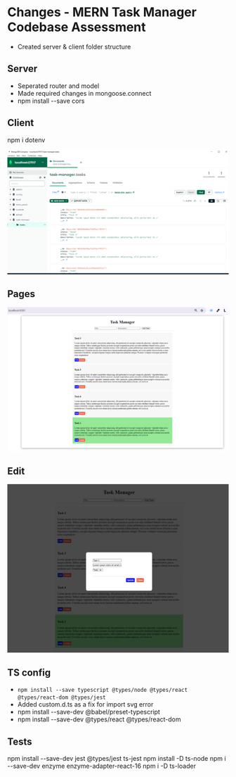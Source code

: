 # Changes - MERN Task Manager Codebase Assessment

* Created server & client folder structure

## Server 

* Seperated router and model
* Made required changes in mongoose.connect
* npm install --save cors 

## Client
npm i dotenv


![MongoDB](mongodb.png)

## Pages

![alt text](ui.png)

## Edit
![alt text](edit.png)


## TS config
* `npm install --save typescript @types/node @types/react @types/react-dom @types/jest`
* Added custom.d.ts as a fix for import svg error
* npm install --save-dev @babel/preset-typescript
* npm install --save-dev @types/react @types/react-dom

## Tests

npm install --save-dev jest @types/jest ts-jest
npm install -D ts-node
npm i --save-dev enzyme enzyme-adapter-react-16
npm i -D ts-loader